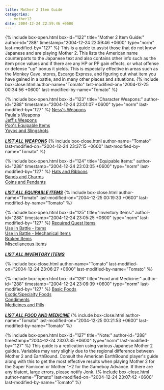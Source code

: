 ```yaml
---
title: Mother 2 Item Guide
categories:
  - mother12
date: 2004-12-24 22:59:46 +0600
---
```

{% include box-open.html box-id="122" title="Mother 2 Item Guide:" author-id="288" timestamp="2004-12-24 22:59:46 +0600" type="norm" last-modified-by="127" %}
This is a guide to assist those that do not know Japanese and are playing Mother 2. This lists the American name counterparts to the Japanese text and also contains other info such as the item price values and if there are any HP or PP gain effects, or what offense or defense "up" bonus it yields. This is especially effective in areas such as the Monkey Cave, stores, Escargo Express, and figuring out what item you have gained in a battle, and in many other places and situations.
{% include box-close.html author-name="Tomato" last-modified-on="2004-12-25 00:34:56 +0600" last-modified-by-name="Tomato" %}

{% include box-open.html box-id="123" title="Character Weapons:" author-id="288" timestamp="2004-12-24 23:01:07 +0600" type="norm" last-modified-by="127" %}
<a href="weapons/ness.php">Ness's Weapons</a><BR />
<a href="weapons/paula.php">Paula's Weapons</a><BR />
<a href="weapons/jeff.php">Jeff's Weapons</a><BR />
<a href="weapons/poo.php">Poo's Equipable Items</a><BR />
<a href="weapons/misc.php">Yoyos and Slingshots</a><BR />
<BR />
<B><I><U><a href="weapons/weapons.php">LIST ALL WEAPONS</a></U></I></B>
{% include box-close.html author-name="Tomato" last-modified-on="2004-12-24 23:37:15 +0600" last-modified-by-name="Tomato" %}

{% include box-open.html box-id="124" title="Equipable Items:" author-id="288" timestamp="2004-12-24 23:03:05 +0600" type="norm" last-modified-by="127" %}
<a href="equip/hatribbon.php">Hats and Ribbons</a><BR />
<a href="equip/bandcharm.php">Bands and Charms</a><BR />
<a href="equip/coinpendant.php">Coins and Pendants</a><BR />
<BR />
<a href="equip/equip.php"><B><I><U>LIST ALL EQUIPABLE ITEMS</U></I></B></a>
{% include box-close.html author-name="Tomato" last-modified-on="2004-12-25 00:19:33 +0600" last-modified-by-name="Tomato" %}

{% include box-open.html box-id="125" title="Inventory Items:" author-id="288" timestamp="2004-12-24 23:05:25 +0600" type="norm" last-modified-by="127" %}
<a href="items/requiredquestitems.php">Required Quest Items</a><BR />
<a href="items/battleitems.php">Use In Battle - Items</a><BR />
<a href="items/mechbattleitems.php">Use in Battle - Mechanical Items</a><BR />
<a href="items/brokenitems.php">Broken Items</a><BR />
<a href="items/miscitems.php">Miscellaneous Items</a><BR />
<BR />
<a href="items/items.php"><B><I><U>LIST ALL INVENTORY ITEMS</U></I></B></a>

{% include box-close.html author-name="Tomato" last-modified-on="2004-12-24 23:06:27 +0600" last-modified-by-name="Tomato" %}

{% include box-open.html box-id="126" title="Food and Medicine:" author-id="288" timestamp="2004-12-24 23:06:39 +0600" type="norm" last-modified-by="127" %}
<a href="food/basicfood.php">Basic Foods</a><BR />
<a href="food/exoticfood.php">Exotic/Specialty Foods</a><BR />
<a href="food/condiments.php">Condiments</a><BR />
<a href="food/medicine.php">Medicines and Pills</a><BR />
<br />
<a href="food/food.php"><B><I><U>LIST ALL FOOD AND MEDICINE</U></I></B></a>
{% include box-close.html author-name="Tomato" last-modified-on="2004-12-25 00:21:53 +0600" last-modified-by-name="Tomato" %}

{% include box-open.html box-id="127" title="Note:" author-id="288" timestamp="2004-12-24 23:07:35 +0600" type="norm" last-modified-by="127" %}
This guide is a replication using various Japanese Mother 2 guides. Variables may vary slighly due to the regional difference between Mother 2 and EarthBound. Consult the American EarthBound player's guide along with this to get the most effective results when playing Mother 2 for the Super Famicom or Mother 1+2 for the Gameboy Advance. If there are any blatent, large errors, please notify Jonk.
{% include box-close.html author-name="Tomato" last-modified-on="2004-12-24 23:07:42 +0600" last-modified-by-name="Tomato" %}
